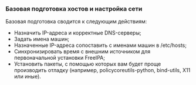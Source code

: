 ### Базовая подготовка хостов и настройка сети

Базовая подготовка сводится к следующим действиям:
- Назначить IP-адреса и корректные DNS-серверы;
- Задать имена машин;
- Назначенные IP-адреса сопоставить с именами машин в /etc/hosts;
- Синхронизировать время с внешним источником для первоначальной установки FreeIPA;
- Установить пакеты, с помощью которых вам будет проще производить отладку (например, policycoreutils-python, bind-utils, X11 или иные).

